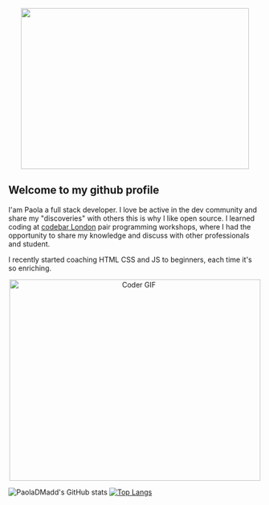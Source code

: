 <p  align="center"><img height="320px" width="95%" src = "https://github.com/PaolaDMadd/PaolaDMadd/blob/main/myname.gif"></p>

## Welcome to my github profile
I'am Paola a full stack developer. I love be active in the dev community and share my "discoveries" with others this is why I like open source.
I learned coding at [codebar London](https://codebar.io/) pair programming workshops, where I had the opportunity to share my knowledge and discuss with other professionals and student. 

I recently started coaching HTML CSS and JS to beginners, each time it's so enriching.


<p  align="center"><img src="https://media.giphy.com/media/SWoSkN6DxTszqIKEqv/giphy.gif" alt="Coder GIF" width="500" height="400"></p>

![PaolaDMadd's GitHub stats](https://github-readme-stats.vercel.app/api?username=PaolaDMadd) [![Top Langs](https://github-readme-stats.vercel.app/api/top-langs/?username=PaolaDMadd)](https://github.com/PaolaDMadd/github-readme-stats)